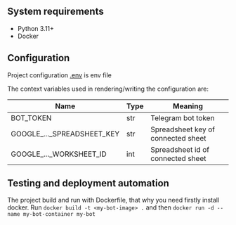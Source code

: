 ## System requirements

- Python 3.11+
- Docker

## Configuration

Project configuration [.env](environments/template/.env) is env file

The context variables used in rendering/writing the configuration are:

| Name                       | Type | Meaning                            |
|----------------------------|------|------------------------------------|
| BOT_TOKEN                  | str  | Telegram bot token                 |
| GOOGLE_..._SPREADSHEET_KEY | str  | Spreadsheet key of connected sheet |
| GOOGLE_..._WORKSHEET_ID    | int  | Spreadsheet id of connected sheet  |


## Testing and deployment automation

The project build and run with Dockerfile, that why you need firstly install docker.
Run `docker build -t <my-bot-image> .` and then `docker run -d --name my-bot-container my-bot`
